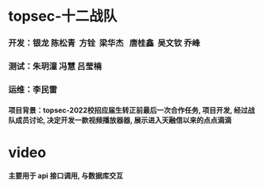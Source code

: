 # topsec-十二战队

### 开发：银龙 陈松青  方铨  梁华杰   唐桂鑫  吴文钦 乔峰
### 测试：朱玥潼 冯慧 吕莹楠
### 运维：李民雷

#### 项目背景：topsec-2022校招应届生转正前最后一次合作任务, 项目开发, 经过战队成员讨论, 决定开发一款视频播放器器, 展示进入天融信以来的点点滴滴


# video
#### 主要用于 api 接口调用, 与数据库交互
